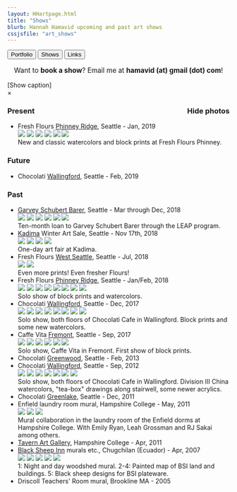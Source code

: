 ```yaml
---
layout: HHartpage.html
title: "Shows"
blurb: Hannah Hamavid upcoming and past art shows
cssjsfile: "art_shows"
---
```

<a href="../portfolio"><button class="btn white">Portfolio</button></a>
      <a href="../shows"><button class="btn"></i>Shows</button></a>
      <a href="../links"><button class="btn white"></i>Links</button></a>
    </nav>
  </header>

<!-- Main content -->
<div class="container" id="shows">
    <p style="font-size:1.1em;text-align:center;">Want to <span style="font-weight:bold;">book a show</span>? Email me at <span class="text-teal" style="font-weight:bold;">hamavid (at) gmail (dot) com</span>!</p>

<div id='photo-overlay'><span class='showid'>[Show caption]<!--<i class='fa fa-angle-double-up fa-lg'></i>--></span>
<div class='showidcontainer'><span class='theidoftheshow'></span></div>
<div class='thisphoto'>
<span class='xit'>&times;</span>
<span class='larr'><i class="fa fa-angle-left fa-2x"></i></span><span class='rarr'><i class="fa fa-angle-right fa-2x"></i></span>
<figure></figure>
<div id="leftside"></div>
<div id="rightside"></div>
</div>
</div>
<div id="mainshows">


<h3>Present<span style="float:right;" class='picture-toggle-button'>Hide photos</span></h3>
<p><ul class='shows_list'>
<li>Fresh Flours <a href="http://www.freshfloursseattle.com/">Phinney Ridge</a>, Seattle - Jan, 2019
<div class="details photos">
<img src="../../images/shows/blank.png" data-src="../../images/shows/2019_01_freshflours_1.jpg">
<img src="../../images/shows/blank.png" data-src="../../images/shows/2019_01_freshflours_2.jpg">
<img src="../../images/shows/blank.png" data-src="../../images/shows/2019_01_freshflours_3.jpg">
<img src="../../images/shows/blank.png" data-src="../../images/shows/2019_01_freshflours_4.jpg">
<img src="../../images/shows/blank.png" data-src="../../images/shows/2019_01_freshflours_5.jpg">
<img src="../../images/shows/blank.png" data-src="../../images/shows/2019_01_freshflours_6.jpg">
<br>New and classic watercolors and block prints at Fresh Flours Phinney.</div>
</li>
</ul></p>


<h3>Future</h3>
<p><ul class="shows_list">
<li>Chocolati <a href="https://www.facebook.com/ChocolatiWallingford/">Wallingford</a>, Seattle - Feb, 2019</li>
</ul></p>


<h3 style="width:100%">Past</h3>
<p><ul class="shows_list">
<li><a href="http://www.gsblaw.com/contact-seattle">Garvey Schubert Barer</a>, Seattle - Mar through Dec, 2018
<div class="details photos">
<img src="../../images/shows/blank.png" data-src="../../images/shows/2018_gsb_1.jpg">
<img src="../../images/shows/blank.png" data-src="../../images/shows/2018_gsb_2.jpg">
<img src="../../images/shows/blank.png" data-src="../../images/shows/2018_gsb_3.jpg">
<img src="../../images/shows/blank.png" data-src="../../images/shows/2018_gsb_4.jpg">
<img src="../../images/shows/blank.png" data-src="../../images/shows/2018_gsb_5.jpg">
<img src="../../images/shows/blank.png" data-src="../../images/shows/2018_gsb_6.jpg">
<br>Ten-month loan to Garvey Schubert Barer through the LEAP program.</div></li>

<li><a href="http://www.kadima.org/">Kadima</a> Winter Art Sale, Seattle - Nov 17th, 2018
<div class="details photos">
<img src="../../images/shows/blank.png" data-src="../../images/shows/2018_11_kadima_1.jpg">
<img src="../../images/shows/blank.png" data-src="../../images/shows/2018_11_kadima_2.jpg">
<img src="../../images/shows/blank.png" data-src="../../images/shows/2018_11_kadima_3.jpg">
<img src="../../images/shows/blank.png" data-src="../../images/shows/2018_11_kadima_4.jpg">
<br>One-day art fair at Kadima.</div></li>

<li>Fresh Flours <a href="http://www.freshfloursseattle.com/">West Seattle</a>, Seattle - Jul, 2018
<div class="details photos">
<img src="../../images/shows/blank.png" data-src="../../images/shows/2018_07_freshflours_1.jpg">
<img src="../../images/shows/blank.png" data-src="../../images/shows/2018_07_freshflours_2.jpg">
<br>Even more prints! Even fresher Flours!</div></li>

<li>Fresh Flours <a href="http://www.freshfloursseattle.com/">Phinney Ridge</a>, Seattle - Jan/Feb, 2018
<div class="details photos">
<img src="../../images/shows/blank.png" data-src="../../images/shows/2018_01_01_freshflours_1.jpg">
<img src="../../images/shows/blank.png" data-src="../../images/shows/2018_01_01_freshflours_2.jpg">
<img src="../../images/shows/blank.png" data-src="../../images/shows/2018_01_01_freshflours_3.jpg">
<img src="../../images/shows/blank.png" data-src="../../images/shows/2018_01_01_freshflours_4.jpg">
<img src="../../images/shows/blank.png" data-src="../../images/shows/2018_01_01_freshflours_5.jpg">
<img src="../../images/shows/blank.png" data-src="../../images/shows/2018_01_01_freshflours_6.jpg">
<img src="../../images/shows/blank.png" data-src="../../images/shows/2018_01_01_freshflours_7.jpg">
<img src="../../images/shows/blank.png" data-src="../../images/shows/2018_01_01_freshflours_8.jpg">
<br>Solo show of block prints and watercolors.</div></li>

<li>Chocolati <a href="https://www.facebook.com/ChocolatiWallingford/">Wallingford</a>, Seattle - Dec, 2017
<div class="details photos">
<img src="../../images/shows/blank.png" data-src="../../images/shows/2017_12_choco_wally_1.jpg">
<img src="../../images/shows/blank.png" data-src="../../images/shows/2017_12_choco_wally_2.jpg">
<img src="../../images/shows/blank.png" data-src="../../images/shows/2017_12_choco_wally_3.jpg">
<img src="../../images/shows/blank.png" data-src="../../images/shows/2017_12_choco_wally_4.jpg">
<img src="../../images/shows/blank.png" data-src="../../images/shows/2017_12_choco_wally_5.jpg">
<img src="../../images/shows/blank.png" data-src="../../images/shows/2017_12_choco_wally_6.jpg">
<img src="../../images/shows/blank.png" data-src="../../images/shows/2017_12_choco_wally_7.jpg">
<img src="../../images/shows/blank.png" data-src="../../images/shows/2017_12_choco_wally_8.jpg">
<br>Solo show, both floors of Chocolati Cafe in Wallingford. Block prints and some new watercolors.</div></li>

<li>Caffe Vita <a href="http://www.caffevita.com/locations/wa/fremont">Fremont</a>, Seattle - Sep, 2017
<div class="details photos">
<img src="../../images/shows/blank.png" data-src="../../images/shows/2017_09_vita_1.jpg">
<img src="../../images/shows/blank.png" data-src="../../images/shows/2017_09_vita_2.jpg">
<img src="../../images/shows/blank.png" data-src="../../images/shows/2017_09_vita_3.jpg">
<img src="../../images/shows/blank.png" data-src="../../images/shows/2017_09_vita_4.jpg">
<img src="../../images/shows/blank.png" data-src="../../images/shows/2017_09_vita_5.jpg">
<img src="../../images/shows/blank.png" data-src="../../images/shows/2017_09_vita_6.jpg">
<br>Solo show, Caffe Vita in Fremont. First show of block prints.</div></li>

<li>Chocolati <a href="https://www.facebook.com/GreenwoodChocolatiCafe/">Greenwood</a>, Seattle - Feb, 2013</li>

<li> Chocolati <a href="https://www.facebook.com/ChocolatiWallingford/">Wallingford</a>, Seattle - Sep, 2012
<div class="details photos">
<img src="../../images/shows/blank.png" data-src="../../images/shows/2012_09_choco_wally_1.jpg">
<img src="../../images/shows/blank.png" data-src="../../images/shows/2012_09_choco_wally_2.jpg">
<img src="../../images/shows/blank.png" data-src="../../images/shows/2012_09_choco_wally_3.jpg">
<img src="../../images/shows/blank.png" data-src="../../images/shows/2012_09_choco_wally_4.jpg">
<img src="../../images/shows/blank.png" data-src="../../images/shows/2012_09_choco_wally_5.jpg">
<img src="../../images/shows/blank.png" data-src="../../images/shows/2012_09_choco_wally_6.jpg">
<img src="../../images/shows/blank.png" data-src="../../images/shows/2012_09_choco_wally_7.jpg">
<br>Solo show, both floors of Chocolati Cafe in Wallingford. Division III China watercolors, "tea-box" drawings along stairwell, some newer acrylics.</div></li>

<li>Chocolati</a> <a href="https://www.facebook.com/GLChocolatiCafe/">Greenlake</a>, Seattle - Dec, 2011</li>


<li> Enfield laundry room mural, Hampshire College - May, 2011
<div class="details photos">
<img src="../../images/shows/blank.png" data-src="../../images/shows/enfield_1.jpg">
<img src="../../images/shows/blank.png" data-src="../../images/shows/enfield_2.jpg">
<img src="../../images/shows/blank.png" data-src="../../images/shows/enfield_3.jpg">
<br>Mural collaboration in the laundry room of the Enfield dorms at Hampshire College. With Emily Ryan, Leah Grossman and RJ Sakai among others.</div></li>

<li><a href="https://www.hampshire.edu/cla/prescott-tavern">Tavern Art Gallery</a>, Hampshire College - Apr, 2011</li> 

<li> <a href="http://www.blacksheepinn.com/"> Black Sheep Inn</a> murals etc., Chugchilan (Ecuador) - Apr, 2007
<div class="details photos">
<img src="../../images/shows/blank.png" data-src="../../images/shows/bsi_1.jpg">
<img src="../../images/shows/blank.png" data-src="../../images/shows/bsi_2.jpg">
<img src="../../images/shows/blank.png" data-src="../../images/shows/bsi_3.jpg">
<img src="../../images/shows/blank.png" data-src="../../images/shows/bsi_4.jpg">
<img src="../../images/shows/blank.png" data-src="../../images/shows/bsi_5.jpg">
<br>1: Night and day woodshed mural. 2-4: Painted map of BSI land and buildings. 5: Black sheep designs for BSI plateware.
</div></li>

<li>Driscoll Teachers' Room mural, Brookline MA - 2005</li>
</ul>
</p>
<br><br>
</div>
</div>
</div>
